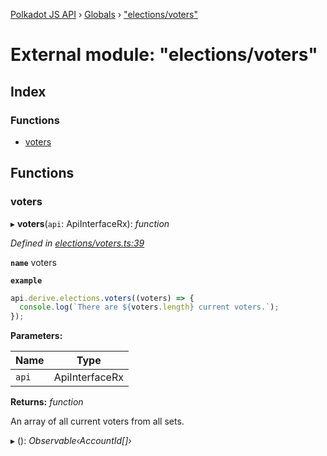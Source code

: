 [Polkadot JS API](../README.md) › [Globals](../globals.md) › ["elections/voters"](_elections_voters_.md)

# External module: "elections/voters"

## Index

### Functions

* [voters](_elections_voters_.md#voters)

## Functions

###  voters

▸ **voters**(`api`: ApiInterfaceRx): *function*

*Defined in [elections/voters.ts:39](https://github.com/polkadot-js/api/blob/6b74ea39c2/packages/api-derive/src/elections/voters.ts#L39)*

**`name`** voters

**`example`** 
<BR>

```javascript
api.derive.elections.voters((voters) => {
  console.log(`There are ${voters.length} current voters.`);
});
```

**Parameters:**

Name | Type |
------ | ------ |
`api` | ApiInterfaceRx |

**Returns:** *function*

An array of all current voters from all sets.

▸ (): *Observable‹AccountId[]›*
